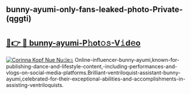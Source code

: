 ## bunny-ayumi-only-fans​-leaked-photo​-Private-(qggti)


# <h2><a href="https://mediaupload.pro?title=bunny-ayumi&ref=git">🔗👉 🔴 bunny-ayumi-P𝚑ot𝚘𝚜-V𝚒d𝚎o</a></h2>

[![Corinna Kopf Nue Nu𝚍e𝚜](https://i.imgur.com/0qMVB7G.gif)](https://mediaupload.pro?title=bunny-ayumi&ref=git)
Online-influencer-bunny-ayumi,known-for-publishing-dance-and-lifestyle-content,-including-performances-and-vlogs-on-social-media-platforms.Brilliant-ventriloquist-assistant-bunny-ayumi,celebrated-for-their-exceptional-abilities-and-accomplishments-in-assisting-ventriloquists.  